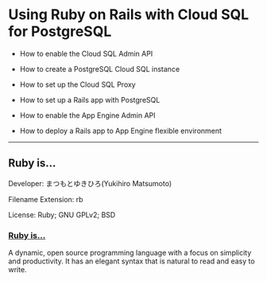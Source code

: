 # Using Ruby on Rails with Cloud SQL for PostgreSQL

* How to enable the Cloud SQL Admin API

* How to create a PostgreSQL Cloud SQL instance

* How to set up the Cloud SQL Proxy

* How to set up a Rails app with PostgreSQL

* How to enable the App Engine Admin API

* How to deploy a Rails app to App Engine flexible environment


---------
## Ruby is...

Developer: まつもとゆきひろ(Yukihiro Matsumoto)

Filename Extension: rb

License: Ruby; GNU GPLv2; BSD

### [Ruby is...](https://www.ruby-lang.org/en/)

A dynamic, open source programming language with a focus on simplicity and productivity.
It has an elegant syntax that is natural to read and easy to write.
